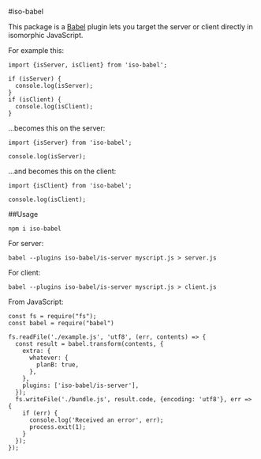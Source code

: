 #iso-babel

This package is a [Babel](https://github.com/babel/babel) plugin lets you target the
server or client directly in isomorphic JavaScript.

For example this:

```
import {isServer, isClient} from 'iso-babel';

if (isServer) {
  console.log(isServer);
}
if (isClient) {
  console.log(isClient);
}
```

...becomes this on the server:

```
import {isServer} from 'iso-babel';

console.log(isServer);
```

...and becomes this on the client:

```
import {isClient} from 'iso-babel';

console.log(isClient);
```

##Usage

```
npm i iso-babel
```
For server:
```
babel --plugins iso-babel/is-server myscript.js > server.js
```
For client:
```
babel --plugins iso-babel/is-server myscript.js > client.js
```

From JavaScript:

```
const fs = require("fs");
const babel = require("babel")

fs.readFile('./example.js', 'utf8', (err, contents) => {
  const result = babel.transform(contents, {
    extra: {
      whatever: {
        planB: true,
      },
    },
    plugins: ['iso-babel/is-server'],
  });
  fs.writeFile('./bundle.js', result.code, {encoding: 'utf8'}, err => {
    if (err) {
      console.log('Received an error', err);
      process.exit(1);
    }
  });
});
```

